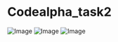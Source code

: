# Codealpha_task2
![Image](https://github.com/user-attachments/assets/f4279818-0e64-4b0b-ba37-c83074f9f28f)
![Image](https://github.com/user-attachments/assets/9e16b98b-50e3-4ae1-bdba-548528a62229)
![Image](https://github.com/user-attachments/assets/5d878a52-e9ff-4f9e-b796-0ce6dc70df57)
